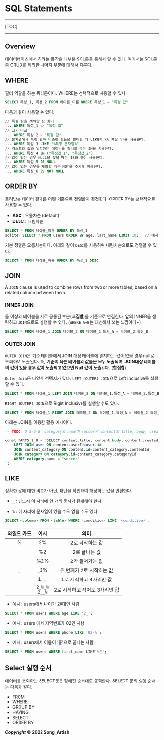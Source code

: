 # SQL Statements

*****

[TOC]

*****



## Overview

데이터베이스에서 하려는 동작은 대부분 SQL문을 통해서 할 수 있다. 여기서는 SQL문 중 CRUD를 제외한 나머지 부분에 대해서 다룬다.



## WHERE

필터 역할을 하는 쿼리문이다. WHERE는 선택적으로 사용할 수 있다.

```sql
SELECT 특성_1, 특성_2 FROM 테이블_이름 WHERE 특성_1 = "특정 값"
```

다음과 같이 사용할 수 있다.

```sql
// 특정 값을 제외한 값 찾기
... WHERE 특성_1 <> "특정 값"
// 크기 비교
... WHERE 특성_2 > "특정 값"
// 문자열에서 특정 값과 비슷한 값들을 필터할 때 LIKE와 \% 혹은 \*를 사용한다.
... WHERE 특성_3 LIKE "%특정 문자열%"
// 리스트의 값과 일치하는 데이터를 필터할 때는 IN을 사용한다.
... WHERE 특성_4 IN ("특정값_1", "특정값_2")
// 값이 없는 경우 NULL을 찾을 때는 IS와 같이 사용한다.
... WHERE 특성_5 IS NULL
// 값이 없는 경우를 제외할 때는 NOT을 추가해 이용한다.
... WHERE 특성_6 IS NOT NULL
```



## ORDER BY

돌려받는 데이터 결과를 어떤 기준으로 정렬할지 결정한다. ORDER BY는 선택적으로 사용할 수 있다.

- **ASC** : 오름차순 (default)
- **DESC** : 내림차순

```sql
SELECT * FROM 테이블_이름 ORDER BY 특성_1
sqlite> SELECT * FROM users ORDER BY age, last_name LIMIT 10;	// 예시
```

기본 정렬은 오름차순이다. 아래와 같이 `DESC`를 사용하여 내림차순으로도 정렬할 수 있다.

```sql
SELECT * FROM 테이블_이름 ORDER BY 특성_1 DESC
```



## JOIN

A `JOIN` clause is used to combine rows from two or more tables, based on a related column between them.

### INNER JOIN

둘 이상의 테이블을 서로 공통된 부분(**교집합**)을 기준으로 연결한다. 앞의 INNER을 생략하고 `JOIN`으로도 실행할 수 있다. (`WHERE A=B`는 대신해서 쓰는 느낌이다~)

```sql
SELECT * FROM 테이블_1 JOIN 테이블_2 ON 테이블_1.특서_A = 테이블_2.특성_B
```

### OUTER JOIN

`OUTER JOIN`은 기준 테이블에서 JOIN 대상 테이블에 일치하는 값이 없을 경우 null로 조회하여 노출된다. 즉, **기준이 되는 테이블의 값들은 모두 노출되며, JOIN대상 테이블의 값이 있을 경우 값이 노출되고 없으면 Null 값이 노출**된다. (**합집합**)

`Outer Join`은 다양한 선택지가 있다. `LEFT (OUTER) JOIN`으로 Left Inclusive를 실행할 수 있다.

```sql
SELECT * FROM 테이블_1 LEFT JOIN 테이블_2 ON 테이블_1.특성_A = 테이블_2.특성_B
```

`RIGHT (OUTER) JOIN`으로 Right Inclusive를 실행할 수도 있다.

```sql
SELECT * FROM 테이블_1 RIGHT JOIN 테이블_2 ON 테이블_1.특성_A = 테이블_2.특성_B
```

아래는 JOIN을 이용한 활용 예시이다.

```sql
-- TODO: Q 5-2-8. category의 name이 soccer인 content의 title, body, created_at, user의 name을 찾기위한 SQL을 작성해주세요.

const PART5_2_8 = `SELECT content.title, content.body, content.created_at, user.name FROM content
    LEFT JOIN user ON content.userId=user.id
    JOIN content_category ON content.id=content_category.contentId
    JOIN category ON category.id=content_category.categoryId
    WHERE category.name = "soccer"
`;
```



## LIKE

정확한 값에 대한 비교가 아닌, 패턴을 확인하여 해당하는 값을 반환한다.

- `_` : 반드시 이 자리에 한 개의 문자가 존재해야 한다.

- `%` : 이 자리에 문자열이 있을 수도 없을 수도 있다.

```sql
SELECT <column> FROM <table> WHERE <condition> LIKE '<condition>';
```

| 와일드 카드 |        예시         |              의미              |
| :---------: | :-----------------: | :----------------------------: |
|      %      |         2%          |        2로 시작하는 값         |
|             |         %2          |         2로 끝나는 값          |
|             |         %2%         |        2가 들어가는 값         |
|      _      |         _2%         |   두 번째가 2로 시작하는 값    |
|             |        1___         |    1로 시작하고 4자리인 값     |
|             | `2_%_%`<br />`2__%` | 2로 시작하고 적어도 3자리인 값 |

- 예시 : users에서 나이가 20대인 사람

```sql
SELECT * FROM users WHERE age LIKE '2_';
```

- 예시 : users 에서 지역번호가 02인 사람

```sql
SELECT * FROM users WHERE phone LIKE '02-%';
```

- 예시 : users에서 이름이 '준'으로 끝나는 사람

```sql
SELECT * FROM users WHERE first_name LIKE'%준';
```



## Select 실행 순서

데이터를 조회하는 SELECT문은 정해진 순서대로 동작한다. SELECT 문의 실행 순서는 다음과 같다.

- FROM
- WHERE
- GROUP BY
- HAVING
- SELECT
- ORDER BY



***Copyright* © 2022 Song_Artish**
